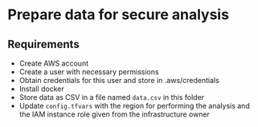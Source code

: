 # Prepare data for secure analysis

## Requirements
- Create AWS account
- Create a user with necessary permissions
- Obtain credentials for this user and store in .aws/credentials
- Install docker
- Store data as CSV in a file named `data.csv` in this folder
- Update `config.tfvars` with the region for performing the analysis and the IAM instance role given from the infrastructure owner
